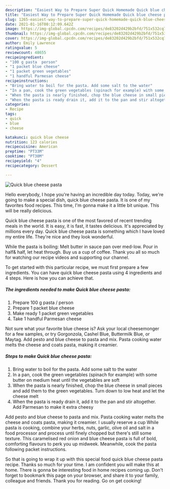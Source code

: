 ```yaml
---
description: "Easiest Way to Prepare Super Quick Homemade Quick blue cheese pasta"
title: "Easiest Way to Prepare Super Quick Homemade Quick blue cheese pasta"
slug: 1265-easiest-way-to-prepare-super-quick-homemade-quick-blue-cheese-pasta
date: 2021-01-16T00:12:09.642Z
image: https://img-global.cpcdn.com/recipes/de83202d429b2bfd/751x532cq70/quick-blue-cheese-pasta-recipe-main-photo.jpg
thumbnail: https://img-global.cpcdn.com/recipes/de83202d429b2bfd/751x532cq70/quick-blue-cheese-pasta-recipe-main-photo.jpg
cover: https://img-global.cpcdn.com/recipes/de83202d429b2bfd/751x532cq70/quick-blue-cheese-pasta-recipe-main-photo.jpg
author: Emily Lawrence
ratingvalue: 5
reviewcount: 48655
recipeingredient:
- "100 g pasta  person"
- "1 packet blue cheese"
- "1 packet green vegetables"
- "1 handful Parmesan cheese"
recipeinstructions:
- "Bring water to boil for the pasta. Add some salt to the water"
- "In a pan, cook the green vegetables (spinach for example) with some butter on medium heat until the vegetables are soft"
- "When the pasta is nearly finished, chop the blue cheese in small pieces and add them to the green vegetables. Turn down to low heat and let the cheese melt"
- "When the pasta is ready drain it, add it to the pan and stir altogether. Add Parmesan to make it extra cheesy"
categories:
- Recipe
tags:
- quick
- blue
- cheese

katakunci: quick blue cheese 
nutrition: 123 calories
recipecuisine: American
preptime: "PT33M"
cooktime: "PT30M"
recipeyield: "4"
recipecategory: Dessert

---
```



![Quick blue cheese pasta](https://img-global.cpcdn.com/recipes/de83202d429b2bfd/751x532cq70/quick-blue-cheese-pasta-recipe-main-photo.jpg)

Hello everybody, I hope you're having an incredible day today. Today, we're going to make a special dish, quick blue cheese pasta. It is one of my favorites food recipes. This time, I'm gonna make it a little bit unique. This will be really delicious.

Quick blue cheese pasta is one of the most favored of recent trending meals in the world. It is easy, it is fast, it tastes delicious. It's appreciated by millions every day. Quick blue cheese pasta is something which I have loved my entire life. They're nice and they look wonderful.

While the pasta is boiling: Melt butter in sauce pan over med-low. Pour in half&amp; half, let heat through. Buy us a cup of coffee. Thank you all so much for watching our recipe videos and supporting our channel.


To get started with this particular recipe, we must first prepare a few ingredients. You can have quick blue cheese pasta using 4 ingredients and 4 steps. Here is how you can achieve that.

<!--inarticleads1-->

##### The ingredients needed to make Quick blue cheese pasta:

1. Prepare 100 g pasta / person
1. Prepare 1 packet blue cheese
1. Make ready 1 packet green vegetables
1. Take 1 handful Parmesan cheese


Not sure what your favorite blue cheese is? Ask your local cheesemonger for a few samples, or try Gorgonzola, Cashel Blue, Buttermilk Blue, or Maytag. Add pesto and blue cheese to pasta and mix. Pasta cooking water melts the cheese and coats pasta, making it creamier. 

<!--inarticleads2-->

##### Steps to make Quick blue cheese pasta:

1. Bring water to boil for the pasta. Add some salt to the water
1. In a pan, cook the green vegetables (spinach for example) with some butter on medium heat until the vegetables are soft
1. When the pasta is nearly finished, chop the blue cheese in small pieces and add them to the green vegetables. Turn down to low heat and let the cheese melt
1. When the pasta is ready drain it, add it to the pan and stir altogether. Add Parmesan to make it extra cheesy


Add pesto and blue cheese to pasta and mix. Pasta cooking water melts the cheese and coats pasta, making it creamier. I usually reserve a cup While pasta is cooking, combine your herbs, nuts, garlic, olive oil and salt in a food processor and process until finely chopped but there&#39;s still some texture. This caramelised red onion and blue cheese pasta is full of bold, comforting flavours to perk you up midweek. Meanwhile, cook the pasta following packet instructions. 

So that is going to wrap it up with this special food quick blue cheese pasta recipe. Thanks so much for your time. I am confident you will make this at home. There is gonna be interesting food in home recipes coming up. Don't forget to bookmark this page on your browser, and share it to your family, colleague and friends. Thank you for reading. Go on get cooking!
